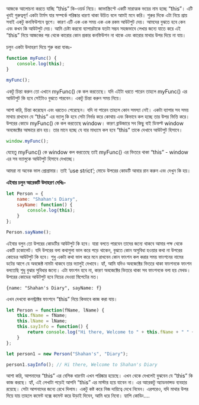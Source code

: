 আজকে আলোচনা করতে যাচ্ছি “this” কি-ওয়র্ড নিয়ে। জাভাস্ক্রিপ্টে একটি মারাত্মক ভয়ের নাম হচ্ছে “this”। এটি খুবই গুরুত্বপূর্ণ একটা টার্মস যার সম্পর্কে পরিষ্কার ধারণা থাকা উচিত বলে আমই মনে করি। শুরুর দিকে এটা নিয়ে প্রায় সবাই একটু কনফিউশনে ভুগে। কারণ এটি এক এক সময় এক এক রকম আউটপুট দেয়। আমদের বুঝতে হবে কেন এবং কখন কি আউটপুট দেয়। আমি চেষ্টা করবো ব্যাপারটাকে যতটা সম্ভব সহজভাবে লেখার জন্যে যাতে করে এই “this” নিয়ে আজকের পর থেকে কারোর কোন প্রকার কনফিউশন না থাকে এবং কারোর মাথার উপর দিয়ে না যায়।

চলুন একটা উদাহরণ দিয়ে শুরু করা যাকঃ-

```js
function myFunc() {
    console.log(this);
}

myFunc();
```

একটু চিন্তা করুন তো এখানে myFunc() কে কল করতেছে। যদি এইটা ধরতে পারেন তাহলে myFunc() এর আউটপুট কি হবে সেইটাও বুঝতে পারবেন। একটু চিন্তা করুন সময় নিয়ে।

আশা করি, চিন্তা করেছেন এবং ধরতেও পেরেছেন। যদি না পারেন তাহলে কোন সমস্যা নেই। একটা ব্যাপার সব সময় মাথায় রাখবেন যে “this” এর ভ্যালু কি হবে সেটা নির্ভর করে কোথায় এবং কিভাবে কল হচ্ছে তার উপর ভিত্তি করে। উপরের কোডে myFunc() কে কল করতেছে window। কারণ ব্রাউজারে সব কিছু বাই ডিফল্ট window অবজেক্টের আন্ডারে রান হয়। তার মানে হচ্ছে যে যার মাধ্যমে কল হবে “this” তাকে দেখাবে আউটপুট হিসাবে।

```js
window.myFunc();
```

যেহেতু myFunc() কে window কল করতেছে তাই myFunc() এর ভিতরে থাকা “this” - window এর সব ভ্যালুকে আউটপুট হিসাবে দেখাচ্ছে।

আমরা না অনেক ভাল প্রোগ্রামার। তাই ‘use strict’; মোডে উপরের কোডটি আবার রান করুন এবং দেখুন কি হয়।


**এইবার চলুন আরেকটি উদাহরণ দেখিঃ-**

```js
let Person = {
    name: "Shahan's Diary",
    sayName: function() {
        console.log(this);
    }
};

Person.sayName();
```

এইবার বলুন তো উপরের কোডটির আউটপুট কি হবে। যারা বলতে পারবেন তাদের জন্যে থাকবে আমার পক্ষ থেকে একটি চকোলেট। যদি উপরের বলা কথাগুলা ভাল করে পড়ে থাকেন, বুঝতে কোন অসুবিধা হওয়ার কথা না উপরের কোডের আউটপুট কি হবে। শুধু একটা কথা ভাল করে মনে রাখবেন কোন ফাংশন কল করার সময় ফাংশনের নামের ডটের আগে যে অবজেক্ট নামটা থাকবে তার ভ্যালুই দেখাবে। হ্যাঁ, আমি যদিও অবজেক্টের ভিতরে থাকা ফাংশনকে ফাংশন বলতেছি শুধু বুঝার সুবিধার জন্যে। এটা ফাংশন হবে না, কারণ অবজেক্টের ভিতরে থাকা সব ফাংশনকে বলা হয় মেথড। উপরের কোডের আউটপুট হবে নিচের দেওয়া স্নিপেটের মত। 

```
{name: "Shahan's Diary", sayName: f}
```

এখন দেখবো কনস্ট্রাক্টর ফাংশনে “this” নিয়ে কিভাবে কাজ করা যায়।

```js
let Person = function(fName, lName) {
    this.fName = fName;
    this.lName = lName;
    this.sayInfo = function() {
        return console.log("Hi there, Welcome to " + this.fName + " " + this.lName);
    }
};

let person1 = new Person("Shahan's", "Diary");

person1.sayInfo(); // Hi there, Welcome to Shahan's Diary
```


আশা করি, আপনাদের “this” এর বেসিক ধারণটা এখন পরিষ্কার হয়েছে। এখন থেকে দেখলেই বুঝবেন যে “this” কি কাজ করছে। হ্যাঁ, এই লেখাটা পড়েই আপনি “this” এর মাস্টার হয়ে যাবেন না। এর আরেকটু অ্যাডভান্সড ব্যবহার রয়েছে। সেটা আপনাদের জন্যে রেখে দিলাম। একটু কষ্ট করে নিজ দায়িত্বে দেখে নিবেন। এরপরেও, যদি মাথার উপর দিয়ে যায় তাহলে কমেন্ট বক্সে কমেন্ট করে উড়াই দিবেন, আমি ধরে নিবো। হ্যাপি কোডিং....